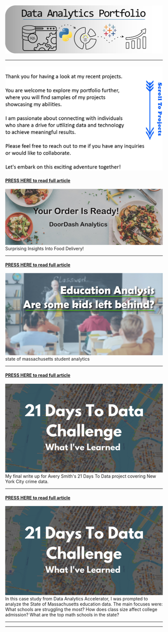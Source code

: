 #### <img src="images/Portfolio_Header.png?raw=true"/>

---

#### <img src="images/welcome message2.jpg?raw=true"/>

#### [PRESS HERE to read full article](/doordash_project.md)
<img src="images/TitleImage_Doordash_Trimmed.jpg?raw=true"/>
Surprising Insights Into Food Delivery!

---
#### [PRESS HERE to read full article](/schoolproject.md)
<img src="images/Education project.jpg?raw=true"/>
state of massachusetts student analytics

---
#### [PRESS HERE to read full article](/doordash_project.md)
[<img src="images/21 Days To Data Challenge What I've Learned Cover.png?raw=true"/>](https://www.linkedin.com/pulse/what-i-learned-21-days-data-avery-smith)
My final write up for Avery Smith's 21 Days To Data project covering New York City crime data. 


---
#### [PRESS HERE to read full article](/doordash_project.md)
[<img src="images/21 Days To Data Challenge What I've Learned Cover.png?raw=true"/>](https://www.linkedin.com/pulse/what-i-learned-21-days-data-avery-smith)
In this case study from Data Analytics Accelerator, I was prompted to analyze the State of Massachusetts education data. The main focuses were:
What schools are struggling the most?
How does class size affect college admission?
What are the top math schools in the state? 

---


---




